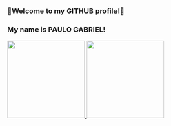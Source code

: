 ### 🎀Welcome to my GITHUB profile!🎀
### My name is PAULO GABRIEL!
  
<div>
  <a href="https://github.com/PauloGLemos">
  <img height="180em" src="https://github-readme-stats.vercel.app/api/top-langs/?username=PauloGLemos&layout=compact&langs_count=7&theme=dracula"/>
  <img height="180em" src="https://github-readme-stats.vercel.app/api?username=PauloGLemos&show_icons=true&theme=dracula&include_all_commits=true&count_private=true"/>
</div>
